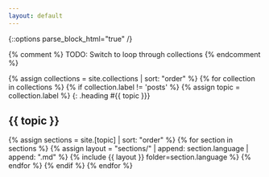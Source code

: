 ```yaml
---
layout: default
---
```


{::options parse_block_html="true" /}

{% comment %}
  TODO: Switch to loop through collections
{% endcomment %}

{% assign collections = site.collections | sort: "order" %}
{% for collection in collections %}
{% if collection.label != 'posts' %}
{% assign topic = collection.label %}
{: .heading #{{ topic }}}
## {{ topic }}
{% assign sections = site.[topic] | sort: "order" %}
{% for section in sections %}
  {% assign layout = "sections/" | append: section.language | append: ".md" %}
  {% include {{ layout }} folder=section.language %}
{% endfor %}
{% endif %}
{% endfor %}
